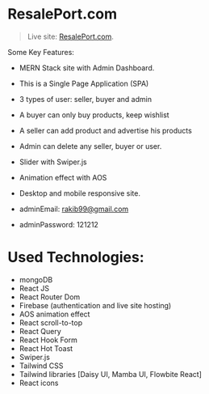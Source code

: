 # ResalePort.com

> Live site: [ResalePort.com](https://resale-gym-equipment.web.app/).

Some Key Features:

* MERN Stack site with Admin Dashboard.
* This is a Single Page Application (SPA)
* 3 types of user: seller, buyer and admin
* A buyer can only buy products, keep wishlist
* A seller can add product and advertise his products
* Admin can delete any seller, buyer or user.
* Slider with Swiper.js
* Animation effect with AOS
* Desktop and mobile responsive site.

* adminEmail: rakib99@gmail.com
* adminPassword: 121212

# Used Technologies:
* mongoDB 
* React JS
* React Router Dom
* Firebase (authentication and live site hosting)
* AOS animation effect
* React scroll-to-top
* React Query
* React Hook Form
* React Hot Toast
* Swiper.js
* Tailwind CSS
* Tailwind libraries [Daisy UI, Mamba UI, Flowbite React]
* React icons
